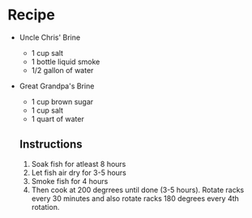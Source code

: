 # Recipe

- Uncle Chris' Brine
  - 1 cup salt
  - 1 bottle liquid smoke
  - 1/2 gallon of water
- Great Grandpa's Brine
  - 1 cup brown sugar
  - 1 cup salt
  - 1 quart of water
  
  ## Instructions
  1) Soak fish for atleast 8 hours
  2) Let fish air dry for 3-5 hours
  3) Smoke fish for 4 hours
  4) Then cook at 200 degrrees until done (3-5 hours).
  Rotate racks every 30 minutes and also rotate racks 180 degrees every 4th rotation.
